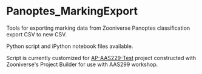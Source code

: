 # Panoptes_MarkingExport
Tools for exporting marking data from Zooniverse Panoptes classification export CSV to new CSV.

Python script and iPython notebook files available.

Script is currently customized for [AP-AAS229-Test](https://www.zooniverse.org/projects/lcjohnso/ap-aas229-test) project constructed with Zooniverse's Project Builder for use with AAS299 workshop.
